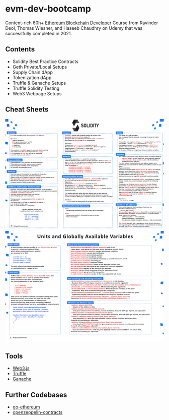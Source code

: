 # evm-dev-bootcamp

Content-rich 60h+ [Ethereum Blockchain Developer](https://www.udemy.com/course/blockchain-developer/) Course from Ravinder Deol, Thomas Wiesner, and Haseeb Chaudhry on Udemy that was successfully completed in 2021.

## Contents

- Solidity Best Practice Contracts
- Geth Private/Local Setups
- Supply Chain dApp
- Tokenization dApp
- Truffle & Ganache Setups
- Truffle Solidity Testing
- Web3 Webpage Setups

## Cheat Sheets

![Solidity Cheat Sheet 1](./img/sol_cheatsheet_01.png)
![Solidity Cheat Sheet 2](./img/sol_cheatsheet_02.png)

## Tools

- [Web3.js](https://web3js.readthedocs.io/en/v1.7.4/)
- [Truffle](https://trufflesuite.com/)
- [Ganache](https://trufflesuite.com/ganache/)

## Further Codebases

- [go-ethereum](https://github.com/ethereum/go-ethereum)
- [openzeppelin-contracts](https://github.com/OpenZeppelin/openzeppelin-contracts)
